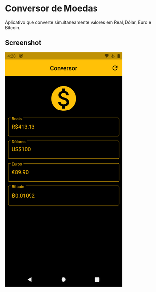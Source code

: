 # Conversor de Moedas
Aplicativo que converte simultaneamente valores em Real, Dólar, Euro e Bitcoin.
## Screenshot
![Screenshot da aplicação](images/screenshot.png)
